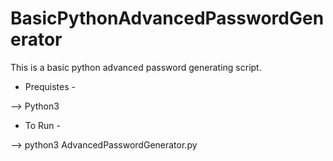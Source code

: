 # BasicPythonAdvancedPasswordGenerator
This is a basic python advanced password generating script. 

- Prequistes -

--> Python3

- To Run -

--> python3 AdvancedPasswordGenerator.py


 
